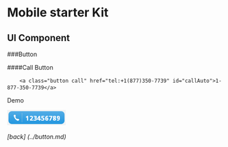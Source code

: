 Mobile starter Kit
================================

UI Component
--------------------------------


###Button

####Call Button
		
		<a class="button call" href="tel:+1(877)350-7739" id="callAuto">1-877-350-7739</a>

Demo

![alt text][Demo]

[Demo]: ../../screenshots/call_button.png "Demo"

	
*[back] (../button.md)*  
	

